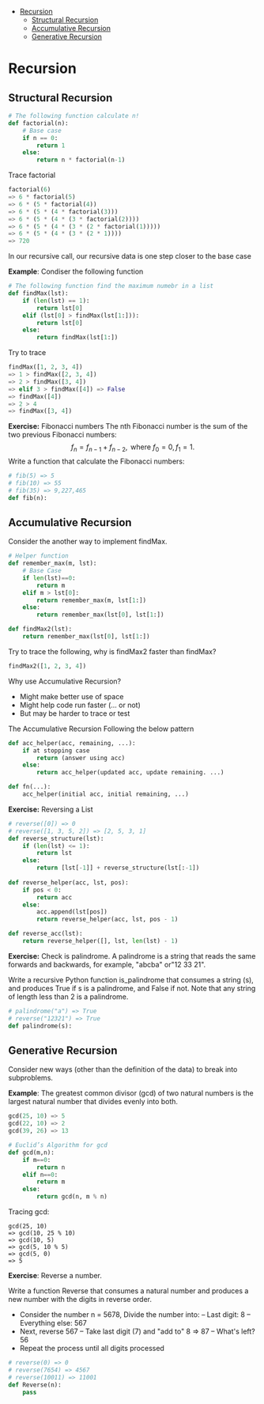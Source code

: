 - [Recursion](#recursion)
  - [Structural Recursion](#structural-recursion)
  - [Accumulative Recursion](#accumulative-recursion)
  - [Generative Recursion](#generative-recursion)
# Recursion

## Structural Recursion
```Python
# The following function calculate n!
def factorial(n):
    # Base case
    if n == 0:              
        return 1
    else:
        return n * factorial(n-1)
```
Trace factorial

```Python
factorial(6)
=> 6 * factorial(5)
=> 6 * (5 * factorial(4))
=> 6 * (5 * (4 * factorial(3)))
=> 6 * (5 * (4 * (3 * factorial(2))))
=> 6 * (5 * (4 * (3 * (2 * factorial(1))))) 
=> 6 * (5 * (4 * (3 * (2 * 1))))
=> 720
```
In our recursive call, our recursive data is one step closer to the base case

**Example**: Condiser the following function
```Python
# The following function find the maximum numebr in a list
def findMax(lst):
    if (len(lst) == 1):
        return lst[0]
    elif (lst[0] > findMax(lst[1:])):
        return lst[0]
    else:
        return findMax(lst[1:])
```
Try to trace 
```Python
findMax([1, 2, 3, 4])
=> 1 > findMax([2, 3, 4])
=> 2 > findMax([3, 4])
=> elif 3 > findMax([4]) => False 
=> findMax([4])
=> 2 > 4
=> findMax([3, 4])
```

**Exercise:** Fibonacci numbers
The nth Fibonacci number is the sum of the two previous Fibonacci numbers:
$$
f_n = f_{n-1} + f_{n - 2}, \text{ where } f_0 = 0, f_1 = 1.
$$
Write a function that calculate the Fibonacci numbers:

```Python
# fib(5) => 5
# fib(10) => 55
# fib(35) => 9,227,465
def fib(n):

```


## Accumulative Recursion
Consider the another way to implement findMax.
```Python
# Helper function
def remember_max(m, lst):       
    # Base Case
    if len(lst)==0:             
        return m
    elif m > lst[0]:
        return remember_max(m, lst[1:])
    else:
        return remember_max(lst[0], lst[1:])

def findMax2(lst):
    return remember_max(lst[0], lst[1:])
```
Try to trace the following, why is findMax2 faster than findMax?
```Python
findMax2([1, 2, 3, 4])


```

Why use Accumulative Recursion?
- Might make better use of space
- Might help code run faster (... or not)
- But may be harder to trace or test

The Accumulative Recursion Following the below pattern
```Python
def acc_helper(acc, remaining, ...):
    if at stopping case
        return (answer using acc)
    else:
        return acc_helper(updated acc, update remaining. ...)

def fn(...):
    acc_helper(initial acc, initial remaining, ...)
```


**Exercise:** Reversing a List
```Python
# reverse([0]) => 0
# reverse([1, 3, 5, 2]) => [2, 5, 3, 1]
def reverse_structure(lst):
    if (len(lst) <= 1):
        return lst
    else:
        return [lst[-1]] + reverse_structure(lst[:-1])
    
def reverse_helper(acc, lst, pos):
    if pos < 0:
        return acc
    else:
        acc.append(lst[pos])
        return reverse_helper(acc, lst, pos - 1)

def reverse_acc(lst):
    return reverse_helper([], lst, len(lst) - 1)

```

**Exercise:** Check is palindrome.
A palindrome is a string that reads the same forwards and backwards, for example, "abcba" or"12 33 21".

Write a recursive Python function is_palindrome that consumes a string (s), and produces True if s is a palindrome, and False if not. Note that any string of length less than 2 is a palindrome.

```Python
# palindrome("a") => True
# reverse("12321") => True
def palindrome(s):

```


## Generative Recursion
Consider new ways (other than the definition of the data) to break into subproblems.

**Example**: The greatest common divisor (gcd) of two natural numbers is the largest natural number that divides evenly into both.
```Python
gcd(25, 10) => 5
gcd(22, 10) => 2
gcd(39, 26) => 13
```

```Python
# Euclid’s Algorithm for gcd
def gcd(m,n):
    if m==0: 
        return n
    elif n==0: 
        return m
    else: 
        return gcd(n, m % n)
```
Tracing gcd:
```
gcd(25, 10)
=> gcd(10, 25 % 10)
=> gcd(10, 5)
=> gcd(5, 10 % 5) 
=> gcd(5, 0)
=> 5
```

**Exercise**: Reverse a number. 

Write a function Reverse that consumes a natural number and produces a new number with the digits in reverse order.

- Consider the number n = 5678, Divide the number into:
    – Last digit: 8
    – Everything else: 567
- Next, reverse 567
    – Take last digit (7) and "add to" 8 => 87
    – What's left? 56
- Repeat the process until all digits processed

```Python
# reverse(0) => 0
# reverse(7654) => 4567
# reverse(10011) => 11001
def Reverse(n):
    pass
```

